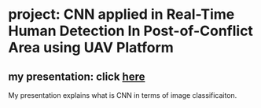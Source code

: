 # project: CNN applied in Real-Time Human Detection In Post-of-Conflict Area using UAV Platform

## my presentation: click [here](https://github.com/QiaoRenOreo/CNN-Real-Time-Human-Detection-In-Post-of-Conflict-Area-using-UAV-Platform/blob/master/methodology_CNN_Qiao.pdf)
My presentation explains what is CNN in terms of image classificaiton. 
